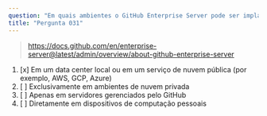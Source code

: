```yaml
---
question: "Em quais ambientes o GitHub Enterprise Server pode ser implantado?"
title: "Pergunta 031"
---
```


> https://docs.github.com/en/enterprise-server@latest/admin/overview/about-github-enterprise-server
1. [x] Em um data center local ou em um serviço de nuvem pública (por exemplo, AWS, GCP, Azure)
1. [ ] Exclusivamente em ambientes de nuvem privada
1. [ ] Apenas em servidores gerenciados pelo GitHub
1. [ ] Diretamente em dispositivos de computação pessoais
